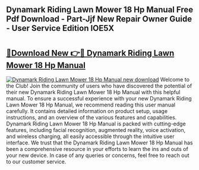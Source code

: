 ## Dynamark Riding Lawn Mower 18 Hp Manual Free Pdf Download - Part-Jjf New Repair Owner Guide - User Service Edition IOE5X

# <h2><a href="http://bc60309.oget.top/?id=Dynamark+Riding+Lawn+Mower+18+Hp+Manual">🔗Download New 👉🔴 Dynamark Riding Lawn Mower 18 Hp Manual</a></h2>

[![Dynamark Riding Lawn Mower 18 Hp Manual new download](https://i.imgur.com/5g1atiW.png)](http://bc60309.oget.top/?id=Dynamark+Riding+Lawn+Mower+18+Hp+Manual)
Welcome to the Club! Join the community of users who have discovered the potential of their new Dynamark Riding Lawn Mower 18 Hp Manual with this helpful manual. To ensure a successful experience with your new Dynamark Riding Lawn Mower 18 Hp Manual, we recommend reading this user manual carefully. It contains detailed information on product setup, usage instructions, and an overview of the various features and capabilities. Dynamark Riding Lawn Mower 18 Hp Manual is packed with cutting-edge features, including facial recognition, augmented reality, voice activation, and wireless charging, all easily accessible through the intuitive user interface. We trust that the Dynamark Riding Lawn Mower 18 Hp Manual has been a comprehensive resource in your efforts to learn the ins and outs of your new device. In case of any queries or concerns, feel free to reach out to our customer service.
